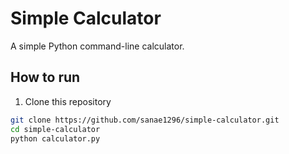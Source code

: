 # Simple Calculator

A simple Python command-line calculator.

## How to run

1. Clone this repository
```bash
git clone https://github.com/sanae1296/simple-calculator.git
cd simple-calculator
python calculator.py
